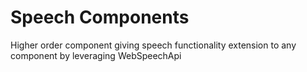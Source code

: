 # Speech Components

Higher order component giving speech functionality extension to any component by leveraging WebSpeechApi

